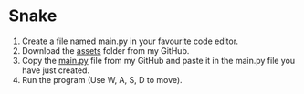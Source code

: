 # Snake
1. Create a file named main.py in your favourite code editor.
2. Download the [assets](assets) folder from my GitHub.
3. Copy the [main.py](main.py) file from my GitHub and paste it in the main.py file you have just created.
4. Run the program (Use W, A, S, D to move).
